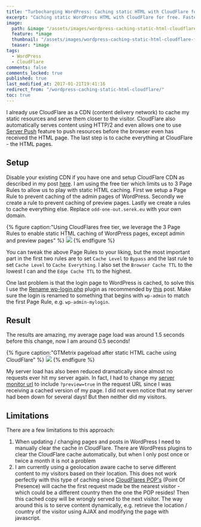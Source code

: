 ```yaml
---
title: "Turbocharging WordPress: Caching static HTML with CloudFlare for free"
excerpt: "Caching static WordPress HTML with CloudFlare for free. Faster pageload for served HTML."
image:
  path: &image "/assets/images/wordpress-caching-static-html-cloudflare-feature.png"
  feature: *image
  thumbnail: "/assets/images/wordpress-caching-static-html-cloudflare-feature-th.png"
  teaser: *image
tags:
  - WordPress
  - CloudFlare
comments: false
comments_locked: true
published: true
last_modified_at: 2017-01-21T19:41:16
redirect_from: "/wordpress-caching-static-html-cloudflare/"
toc: true
---
```

I already use CloudFlare as a CDN (content delivery network) to cache my static resources and serve them closer to the visitor. CloudFlare also automatically serves content using HTTP/2 and even allows one to use [Server Push](/code/http2-server-push-nginx-cloudflare-wordpress/) feature to push resources before the browser even has received the HTML page. The last step is to cache everything at CloudFlare - the HTML pages.

## Setup
Disable your existing CDN if you have one and setup CloudFlare CDN as described in my post [here](/code/http2-server-push-nginx-cloudflare-wordpress/). I am using the free tier which limits us to 3 Page Rules to allow us to play with static HTML caching. First we setup a Page Rule to prevent caching of the admin pages of WordPress. Secondly we create a rule to prevent caching of preview pages. Lastly we create a rules to cache everything else. Replace `odd-one-out.serek.eu` with your own domain.

{% figure caption:"Using CloudFlares free tier, we leverage the 3 Page Rules to enable static HTML caching of WordPress pages, except admin and preview pages" %}
![](/assets/images/wordpress-caching-static-html-cloudflare-feature-1024.png)
{% endfigure %}

You can tweak the above Page Rules to your liking, but the most important part in the first two rules are to set `Cache Level` to `Bypass` and the last rule to set `Cache Level` to `Cache Everything`. I also set the `Browser Cache TTL` to the lowest I can and the `Edge Cache TTL` to the highest.

One last problem is that the login page to WordPress is cached, to solve this I use the [Rename wp-login.php](https://wordpress.org/plugins/rename-wp-login/) plugin as recommended by [this](https://blog.thirdechelon.org/2015/05/cloudflare-page-rules-for-wordpress-caching/) post. Make sure the login is renamed to something that begins with `wp-admin` to match the first Page Rule, e.g. `wp-admin-mylogin`.

## Result
The results are amazing, my average page load was around 1.5 seconds before this change, now I am around 0.5 seconds!

{% figure caption:"GTMetrix pageload after static HTML cache using CloudFlare" %}
![](/assets/images/wordpress-caching-static-html-cloudflare-GTMetrix-pageload.png)
{% endfigure %}

My server load has also been reduced dramatically since almost no requests ever hit my server again. In fact, I had to change my [server monitor url](/code/free-wordpress-jetpack-monitor-replacement/) to include `?preview=true` in the request URL since I was receiving a cached version of my page. I did not even notice that my server had been down for several days! But then neither did my visitors.

## Limitations
There are a few limitations to this approach:

1. When updating / changing pages and posts in WordPress I need to manually clear the cache in CloudFlare. There are WordPress plugins to clear the CloudFlare cache automatically, but when I only post once or twice a month it is not a problem
2. I am currently using a geolocation aware cache to serve different content to my visitors based on their location. This does not work perfectly with this type of caching since [CloudFlares POP's](https://www.cloudflare.com/network/) (Point Of Presence) will cache the first request made be the nearest visitor - which could be a different country then the one the POP resides! Then this cached copy will be wrongly served to the next visitor. The way around this is to serve content dynamically, e.g. retrieve the location / country of the visitor using AJAX and modifying the page with javascript.

